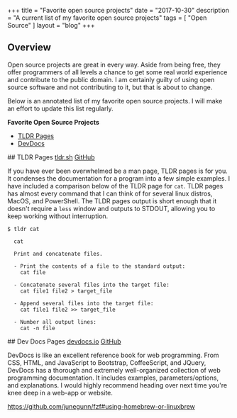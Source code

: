+++
title = "Favorite open source projects"
date = "2017-10-30"
description = "A current list of my favorite open source projects"
tags = [ "Open Source" ]
layout = "blog"
+++

## Overview 

Open source projects are great in every way. Aside from being free, they offer programmers of all levels a chance to get some real world experience and contribute to the public domain. I am certainly guilty of using open source software and not contributing to it, but that is about to change.

Below is an annotated list of my favorite open source projects. I will make an effort to update this list regularly.

**Favorite Open Source Projects**
- <a href="#tldrpages">TLDR Pages</a>  
- <a href="#devdocs">DevDocs</a>

<a name="tldrpages">
## TLDR Pages
<a href="http://tldr.sh/" target="_blank">tldr.sh</a>  
<a href="https://github.com/tldr-pages/tldr" target="_blank">GitHub</a>

If you have ever been overwhelmed be a man page, TLDR pages is for you. It condenses the documentation for a program into a few simple examples. I have included a comparison below of the TLDR page for `cat`. TLDR pages has almost every command that I can think of for several linux distros, MacOS, and PowerShell. The TLDR pages output is short enough that it doesn't require a `less` window and outputs to STDOUT, allowing you to keep working without interruption.

```
$ tldr cat

  cat

  Print and concatenate files.

  - Print the contents of a file to the standard output:
    cat file

  - Concatenate several files into the target file:
    cat file1 file2 > target_file

  - Append several files into the target file:
    cat file1 file2 >> target_file

  - Number all output lines:
    cat -n file
```

<a name="devdocs">
## Dev Docs Pages
<a href="http://devdocs.io/" target="_blank">devdocs.io</a>  
<a href="https://github.com/Thibaut/devdocs" target="_blank">GitHub</a>

DevDocs is like an excellent reference book for web programming. From CSS, HTML, and JavaScript to Bootstrap, CoffeeScript, and JQuery, DevDocs has a thorough and extremely well-organized collection of web programming documentation. It includes examples, parameters/options, and explanations. I would highly recommend heading over next time you're knee deep in a web-app or website.

https://github.com/junegunn/fzf#using-homebrew-or-linuxbrew